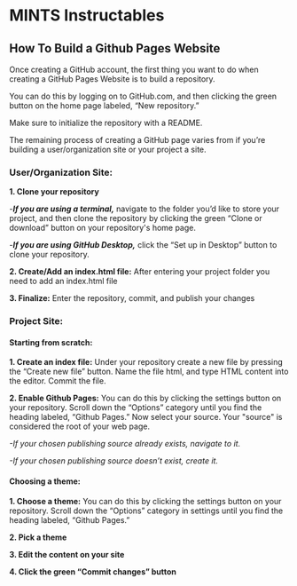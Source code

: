# MINTS Instructables
## How To Build a Github Pages Website 

Once creating a GitHub account, the first thing you want to do when creating a GitHub Pages Website is to build a repository.

You can do this by logging on to GitHub.com, and then clicking the green button on the home page labeled, “New repository.” 

Make sure to initialize the repository with a README.

The remaining process of creating a GitHub page varies from if you’re building a user/organization site or your project a site.

### User/Organization Site:
**1. Clone your repository**

-***If you are using a terminal,*** navigate to the folder you’d like to store your project, and then clone the repository by clicking the green “Clone or download” button on your repository's home page. 

-***If you are using GitHub Desktop,*** click the “Set up in Desktop” button to clone your repository.

**2. Create/Add an index.html file:** After entering your project folder you need to add an index.html file

**3. Finalize:** Enter the repository, commit, and publish your changes

### Project Site:
#### Starting from scratch:
**1. Create an index file:**
Under your repository create a new file by pressing the “Create new file” button. Name the file html, and type HTML content into the editor. Commit the file.

**2. Enable Github Pages:**
You can do this by clicking the settings button on your repository. Scroll down the “Options” category until you find the heading labeled, “Github Pages.” 
Now select your source. Your "source" is considered the root of your web page.

*-If your chosen publishing source already exists, navigate to it.*

*-If your chosen publishing source doesn’t exist, create it.*

#### Choosing a theme:
**1. Choose a theme:**
You can do this by clicking the settings button on your repository. Scroll down the “Options” category in settings until you find the heading labeled, “Github Pages.” 

**2. Pick a theme**

**3. Edit the content on your site**

**4. Click the green “Commit changes” button**
